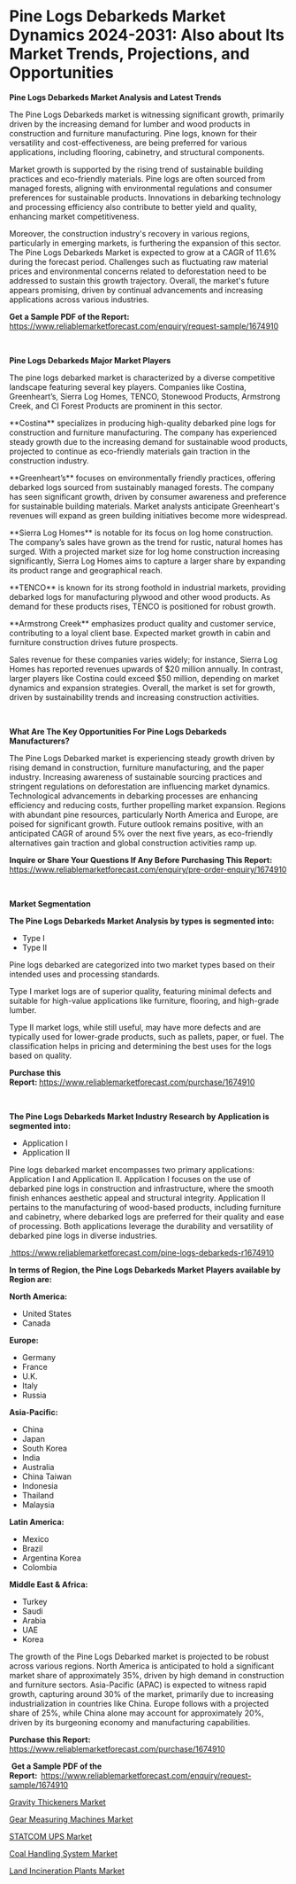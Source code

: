 <p><h1>Pine Logs Debarkeds Market Dynamics 2024-2031: Also about Its Market Trends, Projections, and Opportunities</h1></p><p><strong>Pine Logs Debarkeds Market Analysis and Latest Trends</strong></p>
<p><p>The Pine Logs Debarkeds market is witnessing significant growth, primarily driven by the increasing demand for lumber and wood products in construction and furniture manufacturing. Pine logs, known for their versatility and cost-effectiveness, are being preferred for various applications, including flooring, cabinetry, and structural components.</p><p>Market growth is supported by the rising trend of sustainable building practices and eco-friendly materials. Pine logs are often sourced from managed forests, aligning with environmental regulations and consumer preferences for sustainable products. Innovations in debarking technology and processing efficiency also contribute to better yield and quality, enhancing market competitiveness.</p><p>Moreover, the construction industry's recovery in various regions, particularly in emerging markets, is furthering the expansion of this sector. The Pine Logs Debarkeds Market is expected to grow at a CAGR of 11.6% during the forecast period. Challenges such as fluctuating raw material prices and environmental concerns related to deforestation need to be addressed to sustain this growth trajectory. Overall, the market's future appears promising, driven by continual advancements and increasing applications across various industries.</p></p>
<p><strong>Get a Sample PDF of the Report:&nbsp;</strong> <a href="https://www.reliablemarketforecast.com/enquiry/request-sample/1674910?utm_campaign=1169&utm_medium=2&utm_source=Github&utm_content=ia&utm_term=13102024&utm_id=pine-logs-debarkeds">https://www.reliablemarketforecast.com/enquiry/request-sample/1674910</a></p>
<p>&nbsp;</p>
<p><strong>Pine Logs Debarkeds Major Market Players</strong></p>
<p><p>The pine logs debarked market is characterized by a diverse competitive landscape featuring several key players. Companies like Costina, Greenheart’s, Sierra Log Homes, TENCO, Stonewood Products, Armstrong Creek, and CI Forest Products are prominent in this sector.</p><p>**Costina** specializes in producing high-quality debarked pine logs for construction and furniture manufacturing. The company has experienced steady growth due to the increasing demand for sustainable wood products, projected to continue as eco-friendly materials gain traction in the construction industry.</p><p>**Greenheart’s** focuses on environmentally friendly practices, offering debarked logs sourced from sustainably managed forests. The company has seen significant growth, driven by consumer awareness and preference for sustainable building materials. Market analysts anticipate Greenheart's revenues will expand as green building initiatives become more widespread.</p><p>**Sierra Log Homes** is notable for its focus on log home construction. The company’s sales have grown as the trend for rustic, natural homes has surged. With a projected market size for log home construction increasing significantly, Sierra Log Homes aims to capture a larger share by expanding its product range and geographical reach.</p><p>**TENCO** is known for its strong foothold in industrial markets, providing debarked logs for manufacturing plywood and other wood products. As demand for these products rises, TENCO is positioned for robust growth.</p><p>**Armstrong Creek** emphasizes product quality and customer service, contributing to a loyal client base. Expected market growth in cabin and furniture construction drives future prospects.</p><p>Sales revenue for these companies varies widely; for instance, Sierra Log Homes has reported revenues upwards of $20 million annually. In contrast, larger players like Costina could exceed $50 million, depending on market dynamics and expansion strategies. Overall, the market is set for growth, driven by sustainability trends and increasing construction activities.</p></p>
<p>&nbsp;</p>
<p><strong>What Are The Key Opportunities For Pine Logs Debarkeds Manufacturers?</strong></p>
<p><p>The Pine Logs Debarked market is experiencing steady growth driven by rising demand in construction, furniture manufacturing, and the paper industry. Increasing awareness of sustainable sourcing practices and stringent regulations on deforestation are influencing market dynamics. Technological advancements in debarking processes are enhancing efficiency and reducing costs, further propelling market expansion. Regions with abundant pine resources, particularly North America and Europe, are poised for significant growth. Future outlook remains positive, with an anticipated CAGR of around 5% over the next five years, as eco-friendly alternatives gain traction and global construction activities ramp up.</p></p>
<p><strong>Inquire or Share Your Questions If Any Before Purchasing This Report:</strong> <a href="https://www.reliablemarketforecast.com/enquiry/pre-order-enquiry/1674910?utm_campaign=1169&utm_medium=2&utm_source=Github&utm_content=ia&utm_term=13102024&utm_id=pine-logs-debarkeds">https://www.reliablemarketforecast.com/enquiry/pre-order-enquiry/1674910</a></p>
<p>&nbsp;</p>
<p><strong>Market Segmentation</strong></p>
<p><strong>The Pine Logs Debarkeds Market Analysis by types is segmented into:</strong></p>
<p><ul><li>Type I</li><li>Type II</li></ul></p>
<p><p>Pine logs debarked are categorized into two market types based on their intended uses and processing standards. </p><p>Type I market logs are of superior quality, featuring minimal defects and suitable for high-value applications like furniture, flooring, and high-grade lumber. </p><p>Type II market logs, while still useful, may have more defects and are typically used for lower-grade products, such as pallets, paper, or fuel. The classification helps in pricing and determining the best uses for the logs based on quality.</p></p>
<p><strong>Purchase this Report:&nbsp;</strong><a href="https://www.reliablemarketforecast.com/purchase/1674910?utm_campaign=1169&utm_medium=2&utm_source=Github&utm_content=ia&utm_term=13102024&utm_id=pine-logs-debarkeds">https://www.reliablemarketforecast.com/purchase/1674910</a></p>
<p>&nbsp;</p>
<p><strong>The Pine Logs Debarkeds Market Industry Research by Application is segmented into:</strong></p>
<p><ul><li>Application I</li><li>Application II</li></ul></p>
<p><p>Pine logs debarked market encompasses two primary applications: Application I and Application II. Application I focuses on the use of debarked pine logs in construction and infrastructure, where the smooth finish enhances aesthetic appeal and structural integrity. Application II pertains to the manufacturing of wood-based products, including furniture and cabinetry, where debarked logs are preferred for their quality and ease of processing. Both applications leverage the durability and versatility of debarked pine logs in diverse industries.</p></p>
<p><a href="https://www.reliablemarketforecast.com/pine-logs-debarkeds-r1674910?utm_campaign=1169&utm_medium=2&utm_source=Github&utm_content=ia&utm_term=13102024&utm_id=pine-logs-debarkeds">&nbsp;https://www.reliablemarketforecast.com/pine-logs-debarkeds-r1674910</a></p>
<p><strong>In terms of Region, the Pine Logs Debarkeds Market Players available by Region are:</strong></p>
<p>
    <p> <strong> North America: </strong>
        <ul>
            <li>United States</li>
            <li>Canada</li>
        </ul>
        </p> 
    <p> <strong> Europe: </strong>
        <ul>
            <li>Germany</li>
            <li>France</li>
            <li>U.K.</li>
            <li>Italy</li>
            <li>Russia</li>
        </ul>
        </p> 
    <p> <strong> Asia-Pacific: </strong>
        <ul>
            <li>China</li>
            <li>Japan</li>
            <li>South Korea</li>
            <li>India</li>
            <li>Australia</li>
            <li>China Taiwan</li>
            <li>Indonesia</li>
            <li>Thailand</li>
            <li>Malaysia</li>
        </ul>
        </p> 
    <p> <strong> Latin America: </strong>
        <ul>
            <li>Mexico</li>
            <li>Brazil</li>
            <li>Argentina Korea</li>
            <li>Colombia</li>
        </ul>
        </p> 
    <p> <strong> Middle East & Africa: </strong>
        <ul>
            <li>Turkey</li>
            <li>Saudi</li>
            <li>Arabia</li>
            <li>UAE</li>
            <li>Korea</li>
        </ul>
    </p>
    </p>
<p><p>The growth of the Pine Logs Debarked market is projected to be robust across various regions. North America is anticipated to hold a significant market share of approximately 35%, driven by high demand in construction and furniture sectors. Asia-Pacific (APAC) is expected to witness rapid growth, capturing around 30% of the market, primarily due to increasing industrialization in countries like China. Europe follows with a projected share of 25%, while China alone may account for approximately 20%, driven by its burgeoning economy and manufacturing capabilities.</p></p>
<p><strong>Purchase this Report: </strong><a href="https://www.reliablemarketforecast.com/purchase/1674910?utm_campaign=1169&utm_medium=2&utm_source=Github&utm_content=ia&utm_term=13102024&utm_id=pine-logs-debarkeds">https://www.reliablemarketforecast.com/purchase/1674910</a></p>
<p>&nbsp;<strong>Get a Sample PDF of the Report:&nbsp;&nbsp;</strong><a href="https://www.reliablemarketforecast.com/enquiry/request-sample/1674910?utm_campaign=1169&utm_medium=2&utm_source=Github&utm_content=ia&utm_term=13102024&utm_id=pine-logs-debarkeds">https://www.reliablemarketforecast.com/enquiry/request-sample/1674910</a></p>
<p><strong></strong></p>
<p><p><a href="https://github.com/rocyq11genung/Market-Research-Report-List-1/blob/main/gravity-thickeners-market.md?utm_campaign=1169&utm_medium=2&utm_source=Github&utm_content=ia&utm_term=13102024&utm_id=pine-logs-debarkeds">Gravity Thickeners Market</a></p><p><a href="https://issuu.com/reportprime-2/docs/gear-measuring-machines-market-size_9ad597bf5dbebc?utm_campaign=1169&utm_medium=2&utm_source=Github&utm_content=ia&utm_term=13102024&utm_id=pine-logs-debarkeds">Gear Measuring Machines Market</a></p><p><a href="https://www.linkedin.com/pulse/statcom-ups-market-growth-segmentation-regional-analysis--tthpe?utm_campaign=1169&utm_medium=2&utm_source=Github&utm_content=ia&utm_term=13102024&utm_id=pine-logs-debarkeds">STATCOM UPS Market</a></p><p><a href="https://issuu.com/reportprime-2/docs/coal-handling-system-market-size-20_c99c93a3420973?utm_campaign=1169&utm_medium=2&utm_source=Github&utm_content=ia&utm_term=13102024&utm_id=pine-logs-debarkeds">Coal Handling System Market</a></p><p><a href="https://www.linkedin.com/pulse/global-perspectives-land-incineration-plants-market-trends-xpvqe?utm_campaign=1169&utm_medium=2&utm_source=Github&utm_content=ia&utm_term=13102024&utm_id=pine-logs-debarkeds">Land Incineration Plants Market</a></p></p>